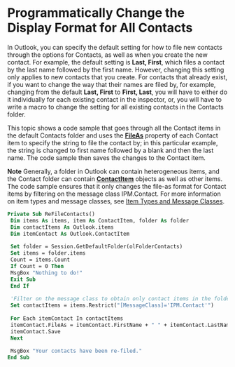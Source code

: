 
# Programmatically Change the Display Format for All Contacts

In Outlook, you can specify the default setting for how to file new contacts through the options for Contacts, as well as when you create the new contact. For example, the default setting is  **Last, First**, which files a contact by the last name followed by the first name. However, changing this setting only applies to new contacts that you create. For contacts that already exist, if you want to change the way that their names are filed by, for example, changing from the default  **Last, First** to **First, Last**, you will have to either do it individually for each existing contact in the inspector, or, you will have to write a macro to change the setting for all existing contacts in the Contacts folder.

This topic shows a code sample that goes through all the Contact items in the default Contacts folder and uses the  **[FileAs](65ea6d2e-17ef-5de8-adfb-2b1aebfbd9fd.md)** property of each Contact item to specify the string to file the contact by; in this particular example, the string is changed to first name followed by a blank and then the last name. The code sample then saves the changes to the Contact item.

 **Note**  Generally, a folder in Outlook can contain heterogeneous items, and the Contact folder can contain  **[ContactItem](8e32093c-a678-f1fd-3f35-c2d8994d166f.md)** objects as well as other items. The code sample ensures that it only changes the file-as format for Contact items by filtering on the message class IPM.Contact. For more information on item types and message classes, see [Item Types and Message Classes](15b709cc-7486-b6c7-88a3-4a4d8e0ab292.md).




```vb
Private Sub ReFileContacts() 
 Dim items As items, item As ContactItem, folder As folder 
 Dim contactItems As Outlook.items 
 Dim itemContact As Outlook.ContactItem 
 
 Set folder = Session.GetDefaultFolder(olFolderContacts) 
 Set items = folder.items 
 Count = items.Count 
 If Count = 0 Then 
 MsgBox "Nothing to do!" 
 Exit Sub 
 End If 
 
 'Filter on the message class to obtain only contact items in the folder 
 Set contactItems = items.Restrict("[MessageClass]='IPM.Contact'") 
 
 For Each itemContact In contactItems 
 itemContact.FileAs = itemContact.FirstName + " " + itemContact.LastName 
 itemContact.Save 
 Next 
 
 MsgBox "Your contacts have been re-filed." 
End Sub
```

